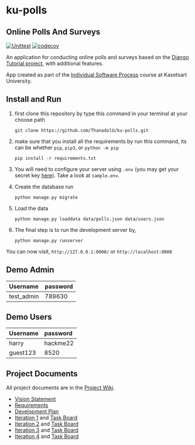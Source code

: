 # ku-polls

## Online Polls And Surveys

[![Unittest](https://github.com/ThanadolU/ku-polls/actions/workflows/test.yml/badge.svg)](https://github.com/ThanadolU/ku-polls/actions/workflows/test.yml)
[![codecov](https://codecov.io/gh/ThanadolU/ku-polls/branch/main/graph/badge.svg?token=PTPT1VUUCO)](https://codecov.io/gh/ThanadolU/ku-polls)

An application for conducting online polls and surveys based
on the [Django Tutorial project](https://docs.djangoproject.com/en/4.1/intro/tutorial01/), with
additional features.

App created as part of the [Individual Software Process](
https://cpske.github.io/ISP) course at Kasetsart University.

## Install and Run

1. first clone this repository by type this command in your terminal at your choose path
   ```
   git clone https://github.com/ThanadolU/ku-polls.git
   ```

2. make sure that you install all the requirements by run this command, its can be whether `pip`, `pip3`, or `python -m pip`
   ```
   pip install -r requirements.txt
   ```

3. You will need to configure your server using `.env` (you may get your secret key [here](https://djecrety.ir/)). Take a look at `sample.env`.

4. Create the database run
   ```
   python manage.py migrate
   ```
5. Load the data
   ```
   python manage.py loaddata data/polls.json data/users.json
   ```

6. The final step is to run the development server by,
   ```
   python manage.py runserver
   ```

You can now visit, `http://127.0.0.1:8000/` or `http://localhost:8000`

## Demo Admin

|   Username   |   password   |
|:-------------|:-------------|
|  test_admin  |   789630     |

## Demo Users

|   Username   |   password   |
|:-------------|:-------------|
|   harry	   |   hackme22   |
|   guest123   |   8520       |

## Project Documents

All project documents are in the [Project Wiki](../../wiki/Home).

- [Vision Statement](https://github.com/ThanadolU/ku-polls/wiki/Vision-Statement)
- [Requirements](https://github.com/ThanadolU/ku-polls/wiki/Requirements)
- [Development Plan](https://github.com/ThanadolU/ku-polls/wiki/Development-Plan)
- [Iteration 1](https://github.com/ThanadolU/ku-polls/wiki/Iteration-1-Plan) and [Task Board](https://github.com/users/ThanadolU/projects/6/views/2)
- [Iteration 2](https://github.com/ThanadolU/ku-polls/wiki/Iteration-2-Plan) and [Task Board](https://github.com/users/ThanadolU/projects/6/views/11)
- [Iteration 3](https://github.com/ThanadolU/ku-polls/wiki/Iteration-3-Plan) and [Task Board](https://github.com/users/ThanadolU/projects/6/views/12)
- [Iteration 4](https://github.com/ThanadolU/ku-polls/wiki/Iteration-4-Plan) and [Task Board](https://github.com/users/ThanadolU/projects/6/views/13)
